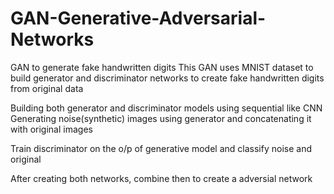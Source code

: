 # GAN-Generative-Adversarial-Networks

GAN to generate fake handwritten digits
This GAN uses MNIST dataset to build generator and discriminator networks to create fake handwritten digits from original data

Building both generator and discriminator models using sequential like CNN
Generating noise(synthetic) images using generator and concatenating it with original images

Train discriminator on the o/p of generative model and classify noise and original

After creating both networks, combine then to create a adversial network 

